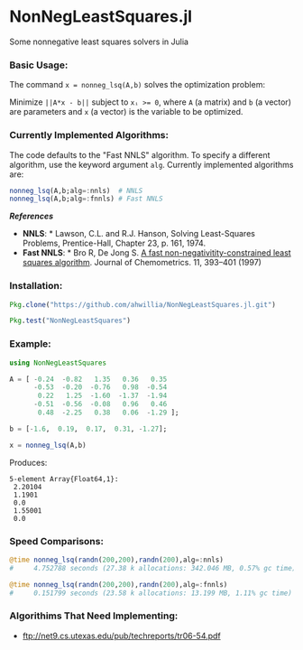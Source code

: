 # NonNegLeastSquares.jl
Some nonnegative least squares solvers in Julia

### Basic Usage:

The command `x = nonneg_lsq(A,b)` solves the optimization problem:

Minimize `||A*x - b||` subject to `xᵢ >= 0`, where `A` (a matrix) and `b` (a vector) are parameters and `x` (a vector) is the variable to be optimized.

### Currently Implemented Algorithms:

The code defaults to the "Fast NNLS" algorithm. To specify a different algorithm, use the keyword argument `alg`. Currently implemented algorithms are:

```julia
nonneg_lsq(A,b;alg=:nnls)  # NNLS
nonneg_lsq(A,b;alg=:fnnls) # Fast NNLS
```

***References***
* **NNLS**:
      * Lawson, C.L. and R.J. Hanson, Solving Least-Squares Problems, Prentice-Hall, Chapter 23, p. 161, 1974.
* **Fast NNLS**:
      * Bro R, De Jong S. [A fast non-negativitity-constrained least squares algorithm](https://dx.doi.org/10.1002%2F%28SICI%291099-128X%28199709%2F10%2911%3A5%3C393%3A%3AAID-CEM483%3E3.0.CO%3B2-L). Journal of Chemometrics. 11, 393–401 (1997)

### Installation:

```julia
Pkg.clone("https://github.com/ahwillia/NonNegLeastSquares.jl.git")

Pkg.test("NonNegLeastSquares")
```

### Example:

```julia
using NonNegLeastSquares

A = [ -0.24  -0.82   1.35   0.36   0.35
      -0.53  -0.20  -0.76   0.98  -0.54
       0.22   1.25  -1.60  -1.37  -1.94
      -0.51  -0.56  -0.08   0.96   0.46
       0.48  -2.25   0.38   0.06  -1.29 ];

b = [-1.6,  0.19,  0.17,  0.31, -1.27];

x = nonneg_lsq(A,b)
```

Produces:

```
5-element Array{Float64,1}:
 2.20104
 1.1901 
 0.0    
 1.55001
 0.0  
```

### Speed Comparisons:

```julia
@time nonneg_lsq(randn(200,200),randn(200),alg=:nnls)
#     4.752788 seconds (27.38 k allocations: 342.046 MB, 0.57% gc time)
```

```julia
@time nonneg_lsq(randn(200,200),randn(200),alg=:fnnls)
#     0.151799 seconds (23.58 k allocations: 13.199 MB, 1.11% gc time)
```

### Algorithims That Need Implementing:

* ftp://net9.cs.utexas.edu/pub/techreports/tr06-54.pdf
